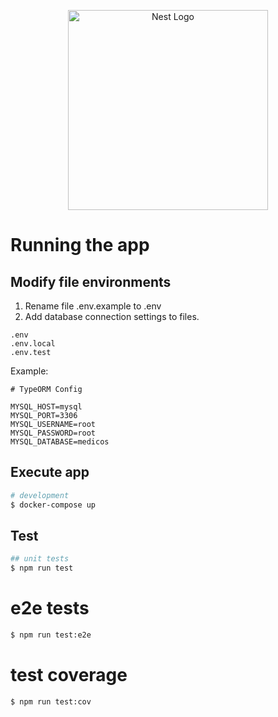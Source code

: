 <p align="center">
  <a href="http://nestjs.com/" target="blank"><img src="https://nestjs.com/img/logo_text.svg" width="320" alt="Nest Logo" /></a>
</p>

# Running the app

## Modify file environments

1. Rename file .env.example to .env
2. Add database connection settings to files.

```files
.env
.env.local
.env.test
```

Example:

```env
# TypeORM Config

MYSQL_HOST=mysql
MYSQL_PORT=3306
MYSQL_USERNAME=root
MYSQL_PASSWORD=root
MYSQL_DATABASE=medicos
```
## Execute app

```bash
# development
$ docker-compose up
```

## Test

```bash
## unit tests
$ npm run test
```

# e2e tests

```bash
$ npm run test:e2e
```

# test coverage

````bash
$ npm run test:cov
````
